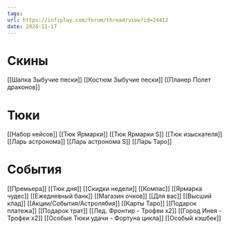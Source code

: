 ```yaml
---
tags: 
url: https://infiplay.com/forum/thread/view?id=24412
date: 2024-12-17
---
```

# Скины
[[Шапка Зыбучие пески]]
[[Костюм Зыбучие пески]]
[[Планер Полет драконов]]


# Тюки
[[Набор кейсов]]
[[Тюк Ярмарки]]
[[Тюк Ярмарки S]]
[[Тюк изыскателя]]
[[Ларь астронома]]
[[Ларь астронома S]]
[[Ларь Таро]]

# События
[[Премьера]]
[[Тюк дня]]
[[Скидки недели]]
[[Компас]]
[[Ярмарка чудес]]
[[Ежедневный банк]]
[[Магазин очков]]
[[Для вас]]
[[Высший клад]]
[[Акции/События/Астролябия]]
[[Карты Таро]]
[[Подарок платежа]]
[[Подарок трат]]
[[Лед. Фронтир - Трофеи х2]]
[[Город Инея  - Трофеи х2]]
[[Особые Тюки удачи - Фортуна цикла]]
[[Особый кэшбек]]
